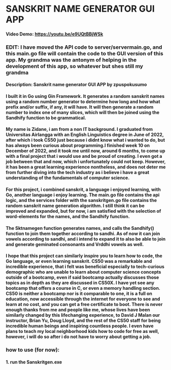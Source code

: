 # SANSKRIT NAME GENERATOR GUI APP
#### Video Demo:  <https://youtu.be/e9UQtBBjWSk>
### EDIT: I have moved the API code to server/servermain.go, and this main.go file will contain the code to the GUI version of this app. My grandma was the antonym of helping in the development of this app, so whatever but shes still my grandma
#### Description: Sanskrit name generator GUI APP by zpuspokusumo
#### I built it in Go using Gin Framework. It generates a random sanskrit names using a random number generator to determine how long and how what prefix and/or suffix, if any, it will have. It will then generate a random number to index one of many slices, which will then be joined using the Sandhify function to be grammatical.
#### My name is Zidane, i am from a non IT background. I graduated from Universitas Airlangga with an English Linguistics degree in June of 2022, after which i took CS50 just because i didnt know what i wanted to do, but has always been curious about programming.I finished week 10 on December of 2022, and it took me until now, around 6 months, to come up with a final project that i would use and be proud of creating. I even got a job between that and now, which i unfortunately could not keep. However, it has been a great learning experience nontheless, and does not deter me from further diving into the tech industry as i believe i have a great understanding of the fundamentals of computer science.
#### For this project, i combined sanskrit, a language i enjoyed learning, with Go, another language i enjoy learning. The main.go file contains the api logic, and the services folder with the sanskritgen.go file contains the random sanskrit name generation algorithm. I still think it can be improved and expanded, but for now, i am satisfied with the selection of word-elements for the names, and the Sandhify function.
#### The Sktnamegen function generates names, and calls the Sandhify() function to join them together according to sandhi. As of now it can join vowels according to sandhi, and i intend to expand it to also be able to join and generate geminated consonants and Vrddhi vowels as well.
#### I hope that this project can similarly inspire you to learn how to code, the Go language, or even learning sanskrit. CS50 was a remarkable and incredible experience, that i felt was beneficial especially to tech-curious demographic who are unable to learn about computer science concepts outside of a bootcamp, even if said bootcamp actually discusses those topics as in depth as they are discussed in CS50X. I have yet see any bootcamp that offers a course in C, or even a memory handling section. CS50 is neither a bootcamp nor is it comparable to one, it is a full on education, now accessible through the internet for everyone to see and learn at no cost, and you can get a free certificate to boot. There is never enough thanks from me and people like me, whose lives have been similarly changed by this lifechanging experience, to David J Malan our instructor, Brian Yu, Doug Lloyd, and the rest of the CS50 staff for being incredible human beings and inspiring countless people. I even have plans to teach my local neighborhood kids how to code for free as well, however, i will do so after i do not have to worry about getting a job.
### how to use (for now):
#### 1. run the Sanskritgen.exe
